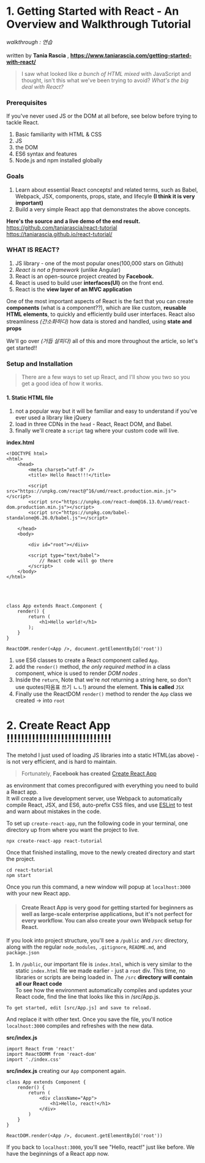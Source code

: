 # 1. Getting Started with React - An Overview and Walkthrough Tutorial
*walkthrough : 연습*<br><br>
written by **Tania Rascia** , **<https://www.taniarascia.com/getting-started-with-react/>**

> I saw what looked like *a bunch of HTML mixed* with JavaScript and thought, isn't this what we've been trying to avoid? *What's the big deal with React?*

### Prerequisites
If you've never used JS or the DOM at all before, see below before trying to tackle React.
  1. Basic familiarity with HTML & CSS
  2. JS
  3. the DOM
  4. ES6 syntax and features
  5. Node.js and npm installed globally
  
### Goals

  1. Learn about essential React concepts! and related terms, such as Babel, Webpack, JSX, components, props, state, and lifecyle **(I think it is very important)**
  2. Build a very simple React app that demonstrates the above concepts.
  
  **Here's the source and a live demo of the end result.**<br>
      <https://github.com/taniarascia/react-tutorial><br>
      <https://taniarascia.github.io/react-tutorial/>
      
 ### WHAT IS REACT?
 
 1. JS library - one of the most popular ones(100,000 stars on Github)
 2. *React is not a framework* (unlike Angular)
 3. React is an open-source project created by **Facebook.**
 4. React is used to build user **interfaces(UI)** on the front end.
 5. React is the **view layer of an MVC application**
 
 One of the most important aspects of React is the fact that you can create **components** (what is a component??), which are like custom, **reusable HTML elements**, to quickly and efficiently build user interfaces. React also streamliness *(간소화하다)* how data is stored and handled, using **state and props** <br>
 
 We'll go over *(거듭 살피다)* all of this and more throughout the article, so let's get started!!
 
 ### Setup and Installation
 
 > There are a few ways to set up React, and I'll show you two so you get a good idea of how it works. <br>
 
 #### 1. Static HTML file
 1. not a popular way but it will be familiar and easy to understand if you've ever used a library like jQuery
 2. load in three CDNs in the `head` - React, React DOM, and Babel.
 3. finally we'll create a `script` tag where your custom code will live.
 
 **index.html**
 ```(.javascript)
 <!DOCTYPE html>
 <html>
     <head>
         <meta charset="utf-8" />
         <title> Hello React!!!</title>
         
         <script src="https://unpkg.com/react@^16/umd/react.production.min.js"></script>
         <script src="https://unpkg.com/react-dom@16.13.0/umd/react-dom.production.min.js"></script>
         <script src="https://unpkg.com/babel-standalone@6.26.0/babel.js"></script>
    
     </head>
     <body>
     
         <div id="root"></diiv>
         
         <script type="text/babel">
             // React code will go there
         </script>
     </body>
 </html>
 ```
 <br><br>
 
 ```
 class App extends React.Component {
     render() {
         return (
             <h1>Hello world!</h1>
         );
     }
 }
 
 ReactDOM.render(<App />, document.getElementById('root'))
 ```
 
 1. use ES6 classes to create a React component called `App`.
 2. add the `render()` method, *the only required method* in a class component, whice is used to render *DOM nodes* .
 3. Inside the `return`, Note that we're *not* returning a string here, so don't use quotes(따옴표 쓰기 ㄴㄴ!) around the element. **This is called** `JSX`
 4. Finally use the ReactDOM `render()` method to render the `App` class we created -> into `root`
 
 # 2. Create React App !!!!!!!!!!!!!!!!!!!!!!!!!!!!!
 The metohd I just used of loading JS libraries into a static HTML(as above) - is not very efficient, and is hard to maintain.
 > Fortunately, **Facebook has created** [Create React App][cra-link]
 
 [cra-link]: https://github.com/facebook/create-react-app "Go CRA LINK!"
 as environment that comes preconfigured with everything you need to build a React app. <br>
 It will create a live development server, use Webpack to automatically compile React, JSX, and ES6, auto-prefix CSS files, and use [ESLint][ESLink] to test and warn about mistakes in the code.
 
 [ESLink]: https://eslint.org/ "GO ESLint"

To set up `create-react-app`, run the following code in your terminal, one directory up from where you want the project to live.
```
npx create-react-app react-tutorial
```
Once that finished installing, move to the newly created directory and start the project.
```
cd react-tutorial
npm start
```
Once you run this command, a new window will popup at `localhost:3000` with your new React app.

>#### Create React App is very good for getting started for beginners as well as large-scale enterprise applications, but it's not perfect for every workflow. You can also create your own Webpack setup for React.

If you look into project structure, you'll see a `/public` and `/src` directory, along with the regular `node_modules`, `.gitignore`, `README.md`, and `package.json`

1. In `/public`, our important file is `index.html`, which is very similar to the static `index.html` file we made earlier - just a `root` div. This time, no libraries or scripts are being loaded in. The `/src` **directory will contain all our React code** <br>
To see how the environment automatically compiles and updates your React code, find the line that looks like this in /src/App.js.
```
To get started, edit [src/App.js] and save to reload.
```
And replace it with other text. Once you save the file, you'll notice `localhost:3000` compiles and refreshes with the new data.

**src/index.js**
```
import React from 'react'
import ReactDOMM from 'react-dom'
import './index.css'
```

**src/index.js**
creating our `App` component again.
```
class App extends Component {
    render() {
        return (
            <div className="App">
                <h1>Hello, react!</h1>
            </div>
        )
    }
}

ReactDOM.render(<App />, document.getElementById('root'))
```

If you back to `localhost:3000`, you'll see "Hello, react!" just like before. We have the beginnings of a React app now.

